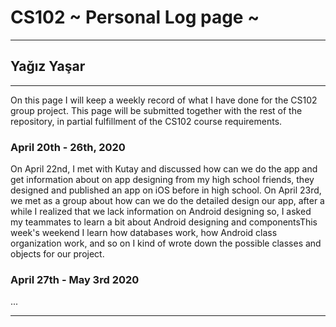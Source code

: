 # CS102 ~ Personal Log page ~
****
## Yağız Yaşar 
****

On this page I will keep a weekly record of what I have done for the CS102 group project. This page will be submitted together with the rest of the repository, in partial fulfillment of the CS102 course requirements.

### April 20th - 26th, 2020
On April 22nd, I met with Kutay and discussed how can we do the app and get information about on app designing from my high school friends, they designed and published an app on iOS before in high school. On April 23rd, we met as a group about how can we do the detailed design our app, after a while I realized that we lack information on Android designing so, I asked my teammates to learn a bit about Android designing and componentsThis week's weekend I learn how databases work, how Android class organization work, and so on I kind of wrote down the possible classes and objects for our project.

### April 27th - May 3rd 2020
...



****